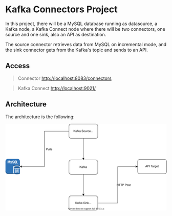 # Kafka Connectors Project

In this project, there will be a MySQL database running as datasource, a Kafka node, a Kafka Connect node where there will be two connectors, one source and one sink, also an API as destination.

The source connector retrieves data from MySQL on incremental mode, and the sink connector gets from the Kafka's topic and sends to an API.

## Access

> Connector
<http://localhost:8083/connectors>

> Kafka Connect
<http://localhost:9021/>

## Architecture

The architecture is the following:

![architecture](./images/architecture.svg)
